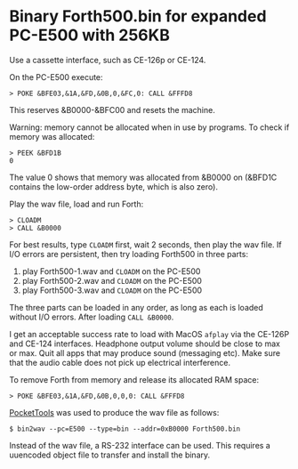 # Binary Forth500.bin for expanded PC-E500 with 256KB

Use a cassette interface, such as CE-126p or CE-124.

On the PC-E500 execute:

    > POKE &BFE03,&1A,&FD,&0B,0,&FC,0: CALL &FFFD8

This reserves &B0000-&BFC00 and resets the machine.

Warning: memory cannot be allocated when in use by programs.  To check if
memory was allocated:

    > PEEK &BFD1B
    0

The value 0 shows that memory was allocated from &B0000 on (&BFD1C contains the
low-order address byte, which is also zero).

Play the wav file, load and run Forth:

    > CLOADM
    > CALL &B0000

For best results, type `CLOADM` first, wait 2 seconds, then play the wav file.
If I/O errors are persistent, then try loading Forth500 in three parts:

1. play Forth500-1.wav and `CLOADM` on the PC-E500
2. play Forth500-2.wav and `CLOADM` on the PC-E500
3. play Forth500-3.wav and `CLOADM` on the PC-E500

The three parts can be loaded in any order, as long as each is loaded without
I/O errors.  After loading `CALL &B0000`.

I get an acceptable success rate to load with MacOS `afplay` via the CE-126P
and CE-124 interfaces.  Headphone output volume should be close to max or max.
Quit all apps that may produce sound (messaging etc).  Make sure that the audio
cable does not pick up electrical interference.

To remove Forth from memory and release its allocated RAM space:

    > POKE &BFE03,&1A,&FD,&0B,0,0,0: CALL &FFFD8

[PocketTools](https://www.peil-partner.de/ifhe.de/sharp/) was used to produce
the wav file as follows:

    $ bin2wav --pc=E500 --type=bin --addr=0xB0000 Forth500.bin

Instead of the wav file, a RS-232 interface can be used.  This requires a
uuencoded object file to transfer and install the binary.
